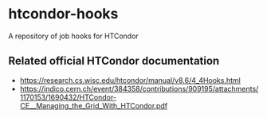# htcondor-hooks
A repository of job hooks for HTCondor


## Related official HTCondor documentation
 - https://research.cs.wisc.edu/htcondor/manual/v8.6/4_4Hooks.html
 - https://indico.cern.ch/event/384358/contributions/909195/attachments/1170153/1690432/HTCondor-CE__Managing_the_Grid_With_HTCondor.pdf
